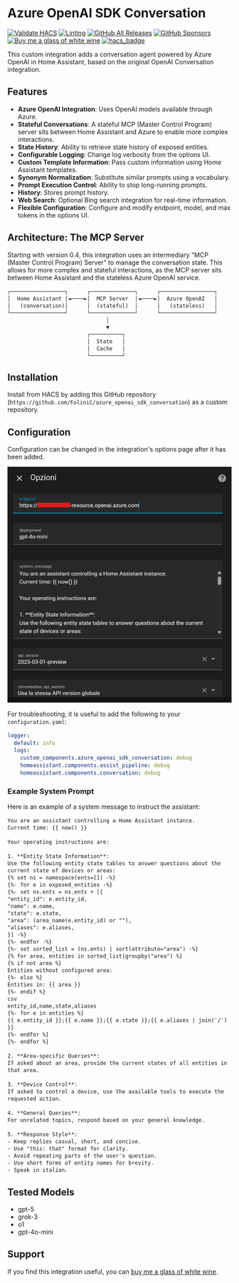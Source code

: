 # Azure OpenAI SDK Conversation

[![Validate HACS](https://github.com/FoliniC/azure_openai_sdk_conversation/actions/workflows/validate_hacs.yml/badge.svg)](https://github.com/FoliniC/azure_openai_sdk_conversation/actions/workflows/validate_hacs.yml)
[![Linting](https://github.com/FoliniC/azure_openai_sdk_conversation/actions/workflows/lint.yml/badge.svg)](https://github.com/FoliniC/azure_openai_sdk_conversation/actions/workflows/lint.yml)
[![GitHub All Releases](https://img.shields.io/github/downloads/FoliniC/azure_openai_sdk_conversation/total)](https://github.com/FoliniC/azure_openai_sdk_conversation/releases)
[![GitHub Sponsors](https://img.shields.io/github/sponsors/FoliniC?style=social)](https://github.com/sponsors/FoliniC)
[![Buy me a glass of white wine](https://img.shields.io/badge/-%20buy%20me%20a%20glass%20of%20white%20wine-yellow?logo=buy-me-a-coffee)](https://buymeacoffee.com/carlofolinf)
[![hacs_badge](https://img.shields.io/badge/HACS-Custom-41BDF5.svg)](https://hacs.xyz/)

This custom integration adds a conversation agent powered by Azure OpenAI in Home Assistant, based on the original OpenAI Conversation integration.

## Features

*   **Azure OpenAI Integration**: Uses OpenAI models available through Azure.
*   **Stateful Conversations**: A stateful MCP (Master Control Program) server sits between Home Assistant and Azure to enable more complex interactions.
*   **State History**: Ability to retrieve state history of exposed entities.
*   **Configurable Logging**: Change log verbosity from the options UI.
*   **Custom Template Information**: Pass custom information using Home Assistant templates.
*   **Synonym Normalization**: Substitute similar prompts using a vocabulary.
*   **Prompt Execution Control**: Ability to stop long-running prompts.
*   **History**: Stores prompt history.
*   **Web Search**: Optional Bing search integration for real-time information.
*   **Flexible Configuration**: Configure and modify endpoint, model, and max tokens in the options UI.

## Architecture: The MCP Server

Starting with version 0.4, this integration uses an intermediary "MCP (Master Control Program) Server" to manage the conversation state. This allows for more complex and stateful interactions, as the MCP server sits between Home Assistant and the stateless Azure OpenAI service.

```
┌─────────────────┐      ┌──────────────┐      ┌─────────────────┐
│  Home Assistant │◄────►│  MCP Server  │◄────►│  Azure OpenAI   │
│   (conversation)│      │  (stateful)  │      │   (stateless)   │
└─────────────────┘      └──────────────┘      └─────────────────┘
                               │
                               ▼
                         ┌──────────┐
                         │  State   │
                         │  Cache   │
                         └──────────┘
```

## Installation

Install from HACS by adding this GitHub repository (`https://github.com/FoliniC/azure_openai_sdk_conversation`) as a custom repository.

## Configuration

Configuration can be changed in the integration's options page after it has been added.

![Configuration UI](docs/images/SetupCard.png)

For troubleshooting, it is useful to add the following to your `configuration.yaml`:
```yaml
logger:
  default: info
  logs:
    custom_components.azure_openai_sdk_conversation: debug
    homeassistant.components.assist_pipeline: debug
    homeassistant.components.conversation: debug
```

### Example System Prompt

Here is an example of a system message to instruct the assistant:
```
You are an assistant controlling a Home Assistant instance. 
Current time: {{ now() }}

Your operating instructions are:

1. **Entity State Information**:
Use the following entity state tables to answer questions about the current state of devices or areas:
{% set ns = namespace(ents=[]) -%}
{%- for e in exposed_entities -%}
{%- set ns.ents = ns.ents + [{
"entity_id": e.entity_id,
"name": e.name,
"state": e.state,
"area": (area_name(e.entity_id) or ""),
"aliases": e.aliases,
}] -%}
{%- endfor -%}
{%- set sorted_list = (ns.ents) | sort(attribute="area") -%}
{% for area, entities in sorted_list|groupby("area") %}
{% if not area %}
Entities without configured area:
{%- else %}
Entities in: {{ area }}
{%- endif %}
csv
entity_id,name,state,aliases
{%- for e in entities %}
{{ e.entity_id }};{{ e.name }};{{ e.state }};{{ e.aliases | join('/') }}
{%- endfor %}
{%- endfor %}

2. **Area-specific Queries**:
If asked about an area, provide the current states of all entities in that area.

3. **Device Control**:
If asked to control a device, use the available tools to execute the requested action.

4. **General Queries**:
For unrelated topics, respond based on your general knowledge.

5. **Response Style**:
- Keep replies casual, short, and concise.
- Use "this: that" format for clarity.
- Avoid repeating parts of the user's question.
- Use short forms of entity names for brevity.
- Speak in italian.
```

## Tested Models
- gpt-5
- grok-3
- o1
- gpt-4o-mini

## Support

If you find this integration useful, you can [buy me a glass of white wine](https://buymeacoffee.com/carlofolinf).
